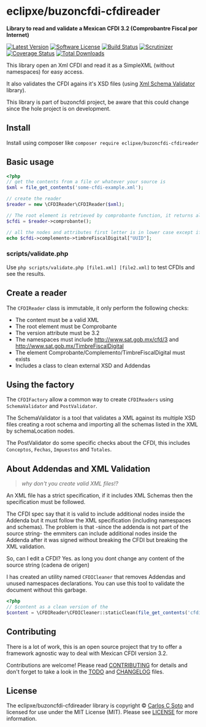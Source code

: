 # eclipxe/buzoncfdi-cfdireader

**Library to read and validate a Mexican CFDI 3.2 (Comprobantre Fiscal por Internet)**

[![Latest Version][badge-release]][release]
[![Software License][badge-license]][license]
[![Build Status][badge-build]][build]
[![Scrutinizer][badge-quality]][quality]
[![Coverage Status][badge-coverage]][coverage]
[![Total Downloads][badge-downloads]][downloads]

This library open an Xml CFDI and read it as a SimpleXML (without namespaces) for easy access.

It also validates the CFDI agains it's XSD files
(using [Xml Schema Validator](https://github.com/eclipxe13/XmlSchemaValidator) library).

This library is part of buzoncfdi project, be aware that this could change since the hole project is on development.

## Install

Install using composer like `composer require eclipxe/buzoncfdi-cfdireader`

## Basic usage

```php
<?php
// get the contents from a file or whatever your source is
$xml = file_get_contents('some-cfdi-example.xml');

// create the reader
$reader = new \CFDIReader\CFDIReader($xml);

// The root element is retrieved by comprobante function, it returns always a new instance (cloned) of the root element
$cfdi = $reader->comprobante();

// all the nodes and attributes first letter is in lower case except if the attribute is all upper case
echo $cfdi->complemento->timbreFiscalDigital["UUID"];
```

### scripts/validate.php

Use `php scripts/validate.php [file1.xml] [file2.xml]` to test CFDIs and see the results.

## Create a reader

The `CFDIReader` class is immutable, it only perform the following checks:

* The content must be a valid XML
* The root element must be Comprobante
* The version attribute must be 3.2
* The namespaces must include http://www.sat.gob.mx/cfd/3 and http://www.sat.gob.mx/TimbreFiscalDigital
* The element Comprobante/Complemento/TimbreFiscalDigital must exists
* Includes a class to clean external XSD and Addendas

## Using the factory

The `CFDIFactory` allow a common way to create `CFDIReaders` using `SchemaValidator` and `PostValidator`.

The SchemaValidator is a tool that validates a XML against its multiple XSD files creating a root schema and importing
all the schemas listed in the XML by schemaLocation nodes.

The PostValidator do some specific checks about the CFDI, this includes `Conceptos`, `Fechas`, `Impuestos` and `Totales`.

## About Addendas and XML Validation

> _why don't you create valid XML files!?_

An XML file has a strict specification, if it includes XML Schemas then the specification must be followed.

The CFDI spec say that it is valid to include additional nodes inside the Addenda but it must follow the
XML specification (including namespaces and schemas).
The problem is that -since the addenda is not part of the source string- the emmiters can include additional nodes
inside the Addenda after it was signed without breaking the CFDI but breaking the XML validation.

So, can I edit a CFDI? Yes. as long you dont change any content of the source string (cadena de origen)

I has created an utility named `CFDICleaner` that removes Addendas and unused namespaces declarations.
You can use this tool to validate the document without this garbage.

```php
<?php
// $content as a clean version of the
$content = \CFDIReader\CFDICleaner::staticClean(file_get_contents('cfdi-dirty.xml'));
```

## Contributing

There is a lot of work, this is an open source project that try to offer a framework agnostic way to deal with
Mexican CFDI version 3.2.

Contributions are welcome! Please read [CONTRIBUTING][] for details
and don't forget to take a look in the [TODO][] and [CHANGELOG][] files.

## License

The eclipxe/buzoncfdi-cfdireader library is copyright © [Carlos C Soto](https://eclipxe.com.mx/)
and licensed for use under the MIT License (MIT). Please see [LICENSE][] for more information.

[contributing]: https://github.com/eclipxe13/buzoncfdi-cfdireader/blob/master/CONTRIBUTING.md
[todo]: https://github.com/eclipxe13/buzoncfdi-cfdireader/blob/master/TODO.md
[changelog]: https://github.com/eclipxe13/buzoncfdi-cfdireader/blob/master/CHANGELOG.md

[release]: https://github.com/eclipxe13/buzoncfdi-cfdireader/releases
[license]: https://github.com/eclipxe13/buzoncfdi-cfdireader/blob/master/LICENSE
[build]: https://scrutinizer-ci.com/g/eclipxe13/buzoncfdi-cfdireader/build-status/master
[quality]: https://scrutinizer-ci.com/g/eclipxe13/buzoncfdi-cfdireader/
[coverage]: https://scrutinizer-ci.com/g/eclipxe13/buzoncfdi-cfdireader/code-structure/master
[downloads]: https://packagist.org/packages/eclipxe/buzoncfdi-cfdireader

[badge-release]: https://img.shields.io/github/tag/eclipxe13/buzoncfdi-cfdireader.svg?label=version&style=flat-square
[badge-license]: https://img.shields.io/badge/license-MIT-brightgreen.svg?style=flat-square
[badge-build]: https://img.shields.io/scrutinizer/build/g/eclipxe13/buzoncfdi-cfdireader/master.svg?style=flat-square
[badge-quality]: https://img.shields.io/scrutinizer/g/eclipxe13/buzoncfdi-cfdireader/master.svg?style=flat-square
[badge-coverage]: https://img.shields.io/scrutinizer/coverage/g/eclipxe13/buzoncfdi-cfdireader/master.svg?style=flat-square
[badge-downloads]: https://img.shields.io/packagist/dt/eclipxe/buzoncfdi-cfdireader.svg?style=flat-square
